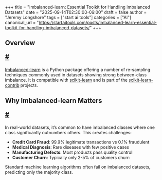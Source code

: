 +++
title = "Imbalanced-learn: Essential Toolkit for Handling Imbalanced Datasets"
date = "2025-09-14T02:30:00-06:00"
draft = false
author = "Jeremy Longshore"
tags = ["start ai tools"]
categories = ["AI"]
canonical_url = "https://startaitools.com/posts/imbalanced-learn-essential-toolkit-for-handling-imbalanced-datasets/"
+++

<h2 id="overview">
 Overview
<p><a class="anchor" href="#overview">#</a></p>
</h2>
<p><a href="https://imbalanced-learn.org/">Imbalanced-learn</a> is a Python package offering a number of re-sampling techniques commonly used in datasets showing strong between-class imbalance. It is compatible with <a href="https://scikit-learn.org">scikit-learn</a> and is part of the <a href="https://github.com/scikit-learn-contrib">scikit-learn-contrib</a> projects.</p>
<h2 id="why-imbalanced-learn-matters">
 Why Imbalanced-learn Matters
<p><a class="anchor" href="#why-imbalanced-learn-matters">#</a></p>
</h2>
<p>In real-world datasets, it’s common to have imbalanced classes where one class significantly outnumbers others. This creates challenges:</p>
<ul>
<li><strong>Credit Card Fraud</strong>: 99.9% legitimate transactions vs 0.1% fraudulent</li>
<li><strong>Medical Diagnosis</strong>: Rare diseases with few positive cases</li>
<li><strong>Manufacturing Defects</strong>: Most products pass quality control</li>
<li><strong>Customer Churn</strong>: Typically only 2-5% of customers churn</li>
</ul>
<p>Standard machine learning algorithms often fail on imbalanced datasets, predicting only the majority class.</p>
